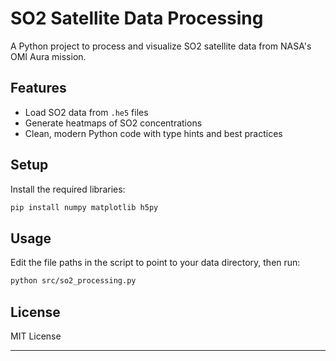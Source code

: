 
# SO2 Satellite Data Processing

A Python project to process and visualize SO2 satellite data from NASA's OMI Aura mission.

## Features

- Load SO2 data from `.he5` files
- Generate heatmaps of SO2 concentrations
- Clean, modern Python code with type hints and best practices

## Setup

Install the required libraries:

```bash
pip install numpy matplotlib h5py
````

## Usage

Edit the file paths in the script to point to your data directory, then run:

```bash
python src/so2_processing.py
```

## License

MIT License

---

